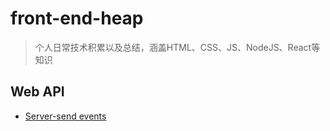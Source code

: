 # front-end-heap

> 个人日常技术积累以及总结，涵盖HTML、CSS、JS、NodeJS、React等知识


## Web API

- [Server-send events](https://github.com/ElioCheung/front-end-heap/tree/main/SSE)
